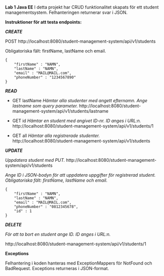 ****Lab 1 Java EE****
I detta projekt har CRUD funktionalitet skapats för ett student managementsystem.
Felhanteringen returnerar svar i JSON.

****Instruktioner för att testa endpoints:****


*****CREATE*****

POST http://localhost:8080/student-management-system/api/v1/students

Obligatoriska fält: firstName, lastName och email.
```
{
	"firstName" : "NAMN",
	"lastName" : "NAMN",
	"email" : "MAIL@MAIL.com",
	"phoneNumber" : "1234567890"	
}
```


*****READ*****
- GET lastName
_Hämtar alla studenter med angett efternamn. Ange lastname som query parameter._
 http://localhost:8080/student-management-system/api/v1/students/lastname


- GET id
_Hämtar en student med angivet ID-nr. ID anges i URL:n._
http://localhost:8080/student-management-system/api/v1/students/1


- GET all
_Hämtar alla registrerade studenter._
http://localhost:8080/student-management-system/api/v1/students



*****UPDATE*****

_Uppdatera student med PUT._
http://localhost:8080/student-management-system/api/v1/students

_Ange ID i JSON-bodyn för att uppdatera uppgifter för registrerad student._
_Obligatoriska fält: firstName, lastName och email._
```
{  
	"firstName" : "NAMN",
	"lastName" : "NAMN",
	"email" : "MAIL@MAIL.com",
	"phoneNumber" : "0812345678",
	"id" : 1
}
```

*****DELETE*****

_För att ta bort en student ange ID. ID anges i URL:n._

http://localhost:8080/student-management-system/api/v1/students/1


**Exceptions**

Felhantering i koden hanteras med ExceptionMappers för
NotFound och BadRequest. Exceptions returneras i JSON-format.



